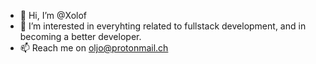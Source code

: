 - 👋 Hi, I’m @Xolof
- 👀 I’m interested in everyhting related to fullstack development, and in becoming a better developer.
- 📫 Reach me on oljo@protonmail.ch

<!---
Xolof/Xolof is a ✨ special ✨ repository because its `README.md` (this file) appears on your GitHub profile.
You can click the Preview link to take a look at your changes.
--->
